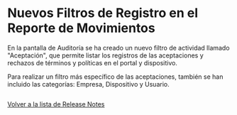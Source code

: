 # Nuevos Filtros de Registro en el Reporte de Movimientos

En la pantalla de Auditoría se ha creado un nuevo filtro de actividad llamado "Aceptación", que permite listar los registros de las aceptaciones y rechazos de términos y políticas en el portal y dispositivo.&#x20;

Para realizar un filtro más específico de las aceptaciones, también se han incluido las categorías: Empresa, Dispositivo y Usuario.

<figure><img src="../../../.gitbook/assets/image (82).png" alt=""><figcaption></figcaption></figure>

[Volver a la lista de Release Notes](./)
